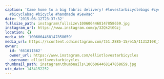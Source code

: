 ```yaml
---
caption: 'Came home to a big fabric delivery! #lovestarbicyclebags #cycling #bikepacking
  #bicyclebag #bicycle #handmade #SewRad'
date: '2015-06-12T23:37:32'
fullsize_path: instagram\fullsize\1006064468147858659.jpg
instagram_url: https://www.instagram.com/p/32Qk2tGGzj
location: {}
media_id: '1006064468147858659'
media_url: https://scontent.cdninstagram.com/t51.2885-15/e15/11312108_1460292017602985_2128453148_n.jpg?ig_cache_key=MTAwNjA2NDQ2ODE0Nzg1ODY1OQ%3D%3D.2
owner:
  id: '661611562'
  owner_url: https://www.instagram.com/elliotlovestarbicycles
  username: elliotlovestarbicycles
thumbnail_path: instagram\thumbnails\1006064468147858659.jpg
utc_date: 1434152252
---
```

